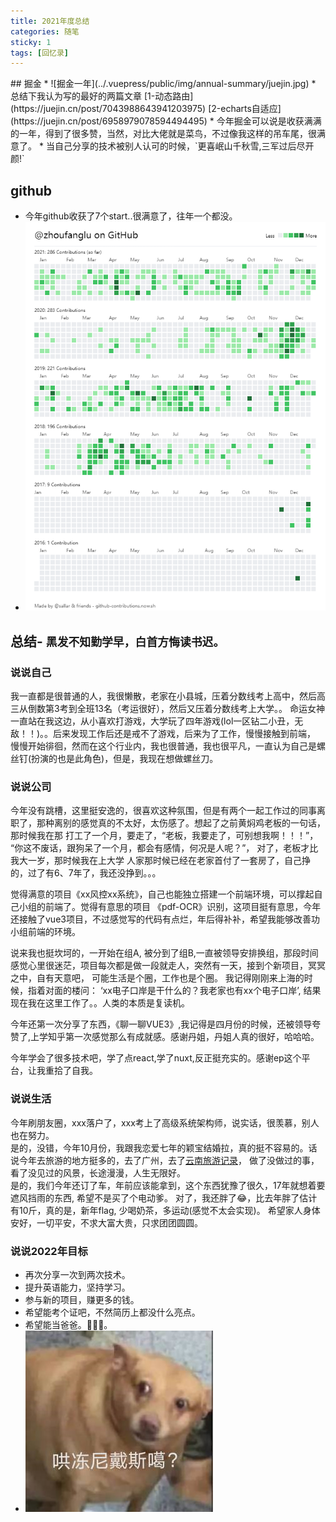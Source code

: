 ```yaml
---
title: 2021年度总结
categories: 随笔
sticky: 1
tags: [回忆录]
---  
```

 
<Meta/>
## 掘金
* ![掘金一年](../.vuepress/public/img/annual-summary/juejin.jpg)  
* 总结下我认为写的最好的两篇文章 [1-动态路由](https://juejin.cn/post/7043988643941203975) [2-echarts自适应](https://juejin.cn/post/6958979078594494495)
* 今年掘金可以说是收获满满的一年，得到了很多赞，当然，对比大佬就是菜鸟，不过像我这样的吊车尾，很满意了。
* 当自己分享的技术被别人认可的时候，`更喜岷山千秋雪,三军过后尽开颜!`

## github
* 今年github收获了7个start..很满意了，往年一个都没。
* ![github一年](../.vuepress/public/img/annual-summary/contributions.png)  

## 总结- `黑发不知勤学早，白首方悔读书迟。`  

### 说说自己
我一直都是很普通的人，我很懒散，老家在小县城，压着分数线考上高中，然后高三从倒数第3考到全班13名（考运很好），然后又压着分数线考上大学。。
命运女神一直站在我这边，从小喜欢打游戏，大学玩了四年游戏(lol一区钻二小丑，无敌！！)。。后来发现工作后还是戒不了游戏，后来为了工作，慢慢接触到前端，
慢慢开始徘徊，然而在这个行业内，我也很普通，我也很平凡，一直认为自己是螺丝钉(扮演的也是此角色)，但是，我现在想做螺丝刀。

### 说说公司  
今年没有跳槽，这里挺安逸的，很喜欢这种氛围，但是有两个一起工作过的同事离职了，那种离别的感觉真的不太好，太伤感了。想起了之前黄焖鸡老板的一句话，那时候我在那
打工了一个月，要走了，“老板，我要走了，可别想我啊！！！”， “你这不废话，跟狗呆了一个月，都会有感情，何况是人呢？”， 对了，老板才比我大一岁，那时候我在上大学
人家那时候已经在老家首付了一套房了，自己挣的，过了有6、7年了，我还没挣到。。。 

觉得满意的项目《xx风控xx系统》，自己也能独立搭建一个前端环境，可以撑起自己小组的前端了。觉得有意思的项目
《pdf-OCR》识别，这项目挺有意思，今年还接触了vue3项目，不过感觉写的代码有点烂，年后得补补，希望我能够改善功小组前端的环境。  

说来我也挺坎坷的，一开始在组A, 被分到了组B,一直被领导安排换组，那段时间感觉心里很迷茫，项目每次都是做一段就走人，突然有一天，接到个新项目，冥冥之中，自有天意吧，
可能生活是个圈，工作也是个圈。 我记得刚刚来上海的时候，指着对面的楼问： ‘xx电子口岸是干什么的？我老家也有xx个电子口岸’, 结果现在我在这里工作了。。人类的本质是复读机。

今年还第一次分享了东西，《聊一聊VUE3》,我记得是四月份的时候，还被领导夸赞了,上学知乎第一次感觉那么有成就感。感谢丹姐，丹姐人真的很好，哈哈哈。  

今年学会了很多技术吧，学了点react,学了nuxt,反正挺充实的。感谢ep这个平台，让我重拾了自我。  

### 说说生活
今年刷朋友圈，xxx落户了，xxx考上了高级系统架构师，说实话，很羡慕，别人也在努力。  
是的，没错，今年10月份，我跟我恋爱七年的颖宝结婚拉，真的挺不容易的。话说今年去旅游的地方挺多的，去了广州，去了[云南旅游记录](https://zhoufanglu.github.io/vuepressBlog/%E9%9A%8F%E7%AC%94/%E8%AE%B0%E5%BD%95%E6%97%85%E6%B8%B8.html)，
做了没做过的事，看了没见过的风景，长途漫漫，人生无限好。  
是的，我们今年还订了车，年前应该能拿到，这个东西犹豫了很久，17年就想着要遮风挡雨的东西, 希望不是买了个电动爹。
对了，我还胖了😂，比去年胖了估计有10斤，真的是，新年flag, 少喝奶茶，多运动(感觉不太会实现)。 
希望家人身体安好，一切平安，不求大富大贵，只求团团圆圆。

### 说说2022年目标
* 再次分享一次到两次技术。
* 提升英语能力，坚持学习。
* 参与新的项目，赚更多的钱。
* 希望能考个证吧，不然简历上都没什么亮点。
* 希望能当爸爸。🥰😘😘。
* ![img.png](img.png)

